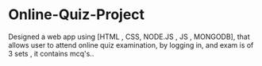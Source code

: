 # Online-Quiz-Project
Designed a web app using [HTML , CSS, NODE.JS , JS , MONGODB], that allows user to attend online quiz examination, by logging in, and exam is of 3 sets , it contains mcq's..

